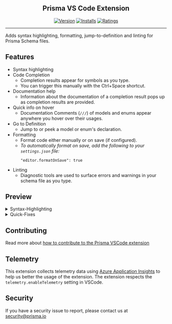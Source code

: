 <h2 align="center">Prisma VS Code Extension</h2>
<div align="center">

[![Version](https://vsmarketplacebadge.apphb.com/version/prisma.Prisma.svg)](https://marketplace.visualstudio.com/items?itemName=Prisma.prisma)
[![Installs](https://vsmarketplacebadge.apphb.com/installs/prisma.Prisma.svg)](https://marketplace.visualstudio.com/items?itemName=Prisma.prisma)
[![Ratings](https://vsmarketplacebadge.apphb.com/rating/prisma.Prisma.svg)](https://marketplace.visualstudio.com/items?itemName=Prisma.prisma)

</div>
<hr>
Adds syntax highlighting, formatting, jump-to-definition and linting for Prisma Schema files.

## Features

* Syntax highlighting
* Code Completion
    * Completion results appear for symbols as you type. 
    * You can trigger this manually with the Ctrl+Space shortcut.
* Documentation help
    * Information about the documentation of a completion result pops up as completion results are provided.
* Quick info on hover
    * Documentation Comments (`///`) of models and enums appear anywhere you hover over their usages.
* Go to Definition
    * Jump to or peek a model or enum's declaration.
* Formatting
    * Format code either manually or on save (if configured). 
    * *To automatically format on save, add the following to your `settings.json` file:*
        ```
        "editor.formatOnSave": true
        ```
* Linting
    * Diagnostic tools are used to surface errors and warnings in your schema file as you type.


## Preview

<details>
  <summary>Syntax-Highlighting</summary>

![Preview Schema](https://i.imgur.com/W80iRwE.png)

</details>
<details>
  <summary>Quick-Fixes</summary>
  
![Quick-Fixes](https://media.giphy.com/media/iGGCF9JWOHx7SAKQlu/giphy.gif)
</details>

## Contributing

Read more about [how to contribute to the Prisma VSCode extension](./CONTRIBUTING.md)

## Telemetry

This extension collects telemetry data using [Azure Application Insights](https://www.npmjs.com/package/vscode-extension-telemetry) to help us better the usage of the extension.
The extension respects the `telemetry.enableTelemetry` setting in VSCode.

## Security

If you have a security issue to report, please contact us at [security@prisma.io](mailto:security@prisma.io?subject=[GitHub]%20Prisma%202%20Security%20Report%20VSCode)
